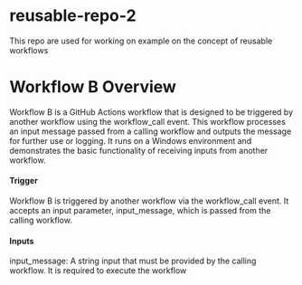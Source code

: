 # reusable-repo-2
This repo are used for working on example on the concept of reusable workflows

# Workflow B Overview
Workflow B is a GitHub Actions workflow that is designed to be triggered by another workflow using the workflow_call event. This workflow processes an input message passed from a calling workflow and outputs the message for further use or logging. It runs on a Windows environment and demonstrates the basic functionality of receiving inputs from another workflow.

#### Trigger
Workflow B is triggered by another workflow via the workflow_call event. It accepts an input parameter, input_message, which is passed from the calling workflow.

#### Inputs
input_message: A string input that must be provided by the calling workflow. It is required to execute the workflow
